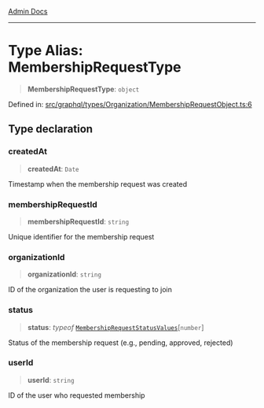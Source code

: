 [Admin Docs](/)

***

# Type Alias: MembershipRequestType

> **MembershipRequestType**: `object`

Defined in: [src/graphql/types/Organization/MembershipRequestObject.ts:6](https://github.com/NishantSinghhhhh/talawa-api/blob/eec373445d0a4b36c011832ad5010e69e112315d/src/graphql/types/Organization/MembershipRequestObject.ts#L6)

## Type declaration

### createdAt

> **createdAt**: `Date`

Timestamp when the membership request was created

### membershipRequestId

> **membershipRequestId**: `string`

Unique identifier for the membership request

### organizationId

> **organizationId**: `string`

ID of the organization the user is requesting to join

### status

> **status**: *typeof* [`MembershipRequestStatusValues`](../../../../../drizzle/enums/membershipRequestStatus/variables/MembershipRequestStatusValues.md)\[`number`\]

Status of the membership request (e.g., pending, approved, rejected)

### userId

> **userId**: `string`

ID of the user who requested membership
